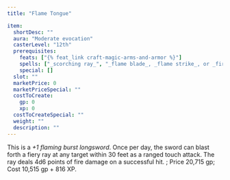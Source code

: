 ```yaml
---
title: "Flame Tongue"

item:
  shortDesc: ""
  aura: "Moderate evocation"
  casterLevel: "12th"
  prerequisites:
    feats: ["{% feat_link craft-magic-arms-and-armor %}"]
    spells: ["_scorching ray_", "_flame blade_, _flame strike_, or _fireball_"]
    special: []
  slot: ""
  marketPrice: 0
  marketPriceSpecial: ""
  costToCreate:
    gp: 0
    xp: 0
  costToCreateSpecial: ""
  weight: ""
  description: ""
---
```

This is a _+1 flaming burst longsword_. Once per day, the sword can blast forth a fiery ray at any target within 30 feet as a ranged touch attack. The ray deals 4d6 points of fire damage on a successful hit.
; Price 20,715 gp; Cost 10,515 gp + 816 XP.

